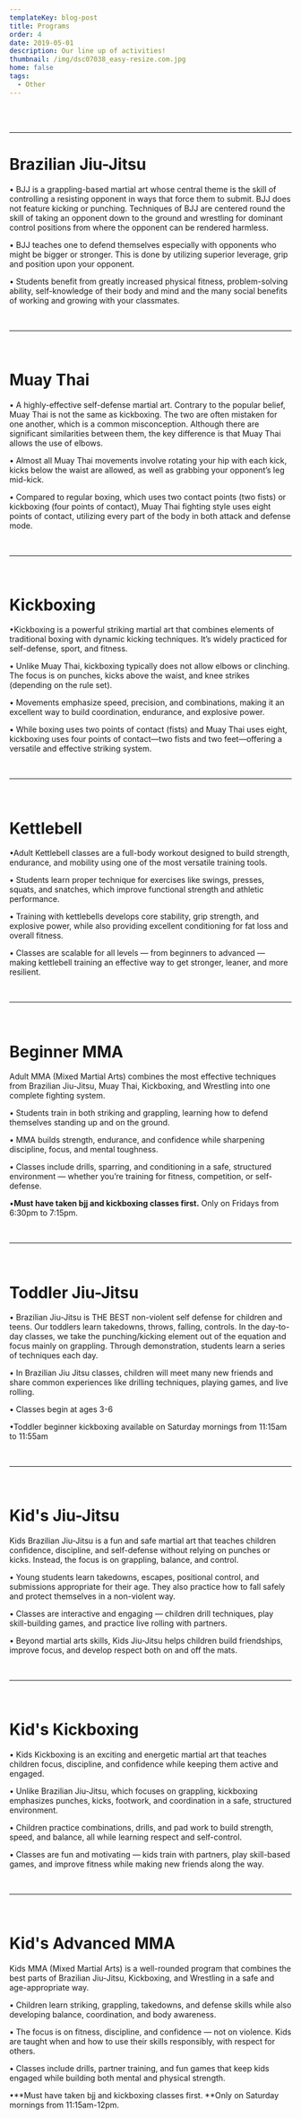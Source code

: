 ```yaml
---
templateKey: blog-post
title: Programs
order: 4
date: 2019-05-01
description: Our line up of activities!
thumbnail: /img/dsc07038_easy-resize.com.jpg
home: false
tags:
  - Other
---
```

<br>
<br>

- - -

# Brazilian Jiu-Jitsu


• BJJ is a grappling-based martial art whose central theme is the skill of controlling a resisting opponent in ways that force them to submit. BJJ does not feature kicking or punching. Techniques of BJJ are centered round the skill of taking an opponent down to the ground and wrestling for dominant control positions from where the opponent can be rendered harmless.

• BJJ teaches one to defend themselves especially with opponents who might be bigger or stronger. This is done by utilizing superior leverage, grip and position upon your opponent.

• Students benefit from greatly increased physical fitness, problem-solving ability, self-knowledge of their body and mind and the many social benefits of working and growing with your classmates.

<br>

- - -

<br>

# Muay Thai



• A highly-effective self-defense martial art. Contrary to the popular belief, Muay Thai is not the same as kickboxing. The two are often mistaken for one another, which is a common misconception. Although there are significant similarities between them, the key difference is that Muay Thai allows the use of elbows.

• Almost all Muay Thai movements involve rotating your hip with each kick, kicks below the waist are allowed, as well as grabbing your opponent’s leg mid-kick.

• Compared to regular boxing, which uses two contact points (two fists) or kickboxing (four points of contact), Muay Thai fighting style uses eight points of contact, utilizing every part of the body in both attack and defense mode.

<br>

- - -

<br>

# Kickboxing 

•Kickboxing is a powerful striking martial art that combines elements of traditional boxing with dynamic kicking techniques. It’s widely practiced for self-defense, sport, and fitness.

• Unlike Muay Thai, kickboxing typically does not allow elbows or clinching. The focus is on punches, kicks above the waist, and knee strikes (depending on the rule set).

• Movements emphasize speed, precision, and combinations, making it an excellent way to build coordination, endurance, and explosive power.

• While boxing uses two points of contact (fists) and Muay Thai uses eight, kickboxing uses four points of contact—two fists and two feet—offering a versatile and effective striking system.


<br>

- - -

<br>

# Kettlebell

•Adult Kettlebell classes are a full-body workout designed to build strength, endurance, and mobility using one of the most versatile training tools.

• Students learn proper technique for exercises like swings, presses, squats, and snatches, which improve functional strength and athletic performance.

• Training with kettlebells develops core stability, grip strength, and explosive power, while also providing excellent conditioning for fat loss and overall fitness.

• Classes are scalable for all levels — from beginners to advanced — making kettlebell training an effective way to get stronger, leaner, and more resilient.

<br>

- - -

<br>

# Beginner MMA
Adult MMA (Mixed Martial Arts) combines the most effective techniques from Brazilian Jiu-Jitsu, Muay Thai, Kickboxing, and Wrestling into one complete fighting system.

• Students train in both striking and grappling, learning how to defend themselves standing up and on the ground.

• MMA builds strength, endurance, and confidence while sharpening discipline, focus, and mental toughness.

• Classes include drills, sparring, and conditioning in a safe, structured environment — whether you’re training for fitness, competition, or self-defense.

•**Must have taken bjj and kickboxing classes first.** Only on Fridays from 6:30pm to 7:15pm. 

<br>

- - -

<br>

# Toddler Jiu-Jitsu



• Brazilian Jiu-Jitsu is THE BEST non-violent self defense for children and teens. Our toddlers learn takedowns, throws, falling, controls. In the day-to-day classes, we take the punching/kicking element out of the equation and focus mainly on grappling. Through demonstration, students learn a series of techniques each day.

• In Brazilian Jiu Jitsu classes, children will meet many new friends and share common experiences like drilling techniques, playing games, and live rolling.

• Classes begin at ages 3-6

•Toddler beginner kickboxing available on Saturday mornings from 11:15am to 11:55am

<br>

- - -

<br>

# Kid's Jiu-Jitsu



Kids Brazilian Jiu-Jitsu is a fun and safe martial art that teaches children confidence, discipline, and self-defense without relying on punches or kicks. Instead, the focus is on grappling, balance, and control.

• Young students learn takedowns, escapes, positional control, and submissions appropriate for their age. They also practice how to fall safely and protect themselves in a non-violent way.

• Classes are interactive and engaging — children drill techniques, play skill-building games, and practice live rolling with partners.

• Beyond martial arts skills, Kids Jiu-Jitsu helps children build friendships, improve focus, and develop respect both on and off the mats.



<br>

- - -

<br>

# Kid's Kickboxing



• Kids Kickboxing is an exciting and energetic martial art that teaches children focus, discipline, and confidence while keeping them active and engaged.

• Unlike Brazilian Jiu-Jitsu, which focuses on grappling, kickboxing emphasizes punches, kicks, footwork, and coordination in a safe, structured environment.

• Children practice combinations, drills, and pad work to build strength, speed, and balance, all while learning respect and self-control.

• Classes are fun and motivating — kids train with partners, play skill-based games, and improve fitness while making new friends along the way.


<br>

- - -

<br>

# Kid's Advanced MMA 

Kids MMA (Mixed Martial Arts) is a well-rounded program that combines the best parts of Brazilian Jiu-Jitsu, Kickboxing, and Wrestling in a safe and age-appropriate way.

• Children learn striking, grappling, takedowns, and defense skills while also developing balance, coordination, and body awareness.

• The focus is on fitness, discipline, and confidence — not on violence. Kids are taught when and how to use their skills responsibly, with respect for others.

• Classes include drills, partner training, and fun games that keep kids engaged while building both mental and physical strength.

•**Must have taken bjj and kickboxing classes first. **Only on Saturday mornings from 11:15am-12pm.
